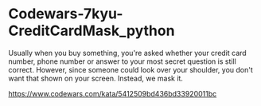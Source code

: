 # Codewars-7kyu-CreditCardMask_python
Usually when you buy something, you're asked whether your credit card number, phone number or answer to your most secret question is still correct. However, since someone could look over your shoulder, you don't want that shown on your screen. Instead, we mask it.

https://www.codewars.com/kata/5412509bd436bd33920011bc


